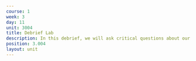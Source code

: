 ```yaml
---
course: 1
week: 3
day: 11
unit: 3004
title: Debrief Lab
description: In this debrief, we will ask critical questions about our HTML pages.
position: 3.004
layout: unit
---
```


